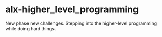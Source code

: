 # alx-higher_level_programming
New phase new challenges. Stepping into the higher-level programming while doing hard things.

